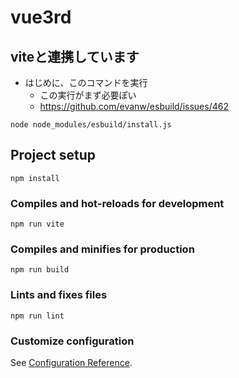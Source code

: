 # vue3rd

## viteと連携しています
- はじめに、このコマンドを実行
  - この実行がまず必要ぽい
  - https://github.com/evanw/esbuild/issues/462
```
node node_modules/esbuild/install.js
```

## Project setup
```
npm install
```

### Compiles and hot-reloads for development
```
npm run vite
```

### Compiles and minifies for production
```
npm run build
```

### Lints and fixes files
```
npm run lint
```

### Customize configuration
See [Configuration Reference](https://cli.vuejs.org/config/).
